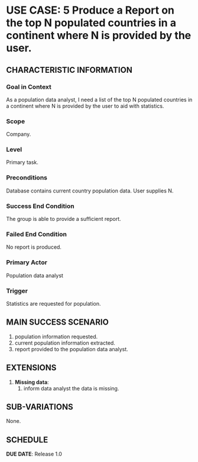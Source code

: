 # USE CASE: 5 Produce a Report on the top N populated countries in a continent where N is provided by the user.

## CHARACTERISTIC INFORMATION

### Goal in Context

As a population data analyst, I need a list of the top N populated countries in a continent where N is provided by the user to aid with statistics.

### Scope

Company.

### Level

Primary task.

### Preconditions

Database contains current country population data. User supplies N.

### Success End Condition

The group is able to provide a sufficient report.

### Failed End Condition

No report is produced.

### Primary Actor

Population data analyst

### Trigger

Statistics are requested for population.

## MAIN SUCCESS SCENARIO

1. population information requested.
2. current population information extracted.
3. report provided to the population data analyst.

## EXTENSIONS

1. **Missing data**:
   1. inform data analyst the data is missing.

## SUB-VARIATIONS

None.

## SCHEDULE

**DUE DATE**: Release 1.0